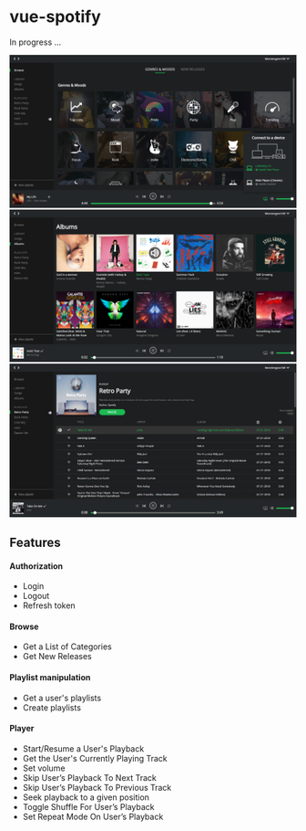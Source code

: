 # vue-spotify
In progress ...

![alt text](https://github.com/gk4m/vue-spotify/blob/master/public/example/BrowseView.png "Browse")
![alt text](https://github.com/gk4m/vue-spotify/blob/master/public/example/AlbumsView.png "Albums")
![alt text](https://github.com/gk4m/vue-spotify/blob/master/public/example/PlaylistView.png "Playlist")

## Features

#### Authorization
* Login
* Logout
* Refresh token

#### Browse
* Get a List of Categories
* Get New Releases

#### Playlist manipulation
* Get a user's playlists
* Create playlists

#### Player
* Start/Resume a User's Playback
* Get the User's Currently Playing Track
* Set volume
* Skip User’s Playback To Next Track
* Skip User’s Playback To Previous Track
* Seek playback to a given position
* Toggle Shuffle For User’s Playback
* Set Repeat Mode On User’s Playback
